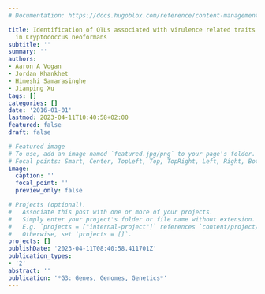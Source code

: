```yaml
---
# Documentation: https://docs.hugoblox.com/reference/content-management/

title: Identification of QTLs associated with virulence related traits and drug resistance
  in Cryptococcus neoformans
subtitle: ''
summary: ''
authors:
- Aaron A Vogan
- Jordan Khankhet
- Himeshi Samarasinghe
- Jianping Xu
tags: []
categories: []
date: '2016-01-01'
lastmod: 2023-04-11T10:40:58+02:00
featured: false
draft: false

# Featured image
# To use, add an image named `featured.jpg/png` to your page's folder.
# Focal points: Smart, Center, TopLeft, Top, TopRight, Left, Right, BottomLeft, Bottom, BottomRight.
image:
  caption: ''
  focal_point: ''
  preview_only: false

# Projects (optional).
#   Associate this post with one or more of your projects.
#   Simply enter your project's folder or file name without extension.
#   E.g. `projects = ["internal-project"]` references `content/project/deep-learning/index.md`.
#   Otherwise, set `projects = []`.
projects: []
publishDate: '2023-04-11T08:40:58.411701Z'
publication_types:
- '2'
abstract: ''
publication: '*G3: Genes, Genomes, Genetics*'
---
```

